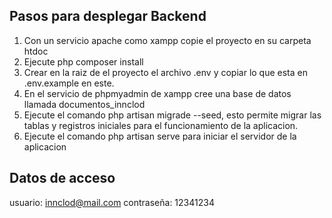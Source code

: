 ## Pasos para desplegar Backend
1. Con un servicio apache como xampp copie el proyecto en su carpeta htdoc
2. Ejecute php composer install
3. Crear en la raiz de el proyecto el archivo .env y copiar lo que esta en .env.example en este.
4. En el servicio de phpmyadmin de xampp cree una base de datos llamada documentos_innclod
5. Ejecute el comando php artisan migrade --seed, esto permite migrar las tablas y registros iniciales para el funcionamiento de la aplicacion.
6. Ejecute el comando php artisan serve para iniciar el servidor de la aplicacion


## Datos de acceso
usuario: innclod@mail.com
contraseña: 12341234

